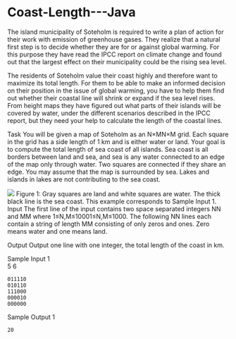 # Coast-Length---Java

The island municipality of Soteholm is required to write a plan of action for their work with emission of greenhouse gases. They realize that a natural first step is to decide whether they are for or against global warming. For this purpose they have read the IPCC report on climate change and found out that the largest effect on their municipality could be the rising sea level.

The residents of Soteholm value their coast highly and therefore want to maximize its total length. For them to be able to make an informed decision on their position in the issue of global warming, you have to help them find out whether their coastal line will shrink or expand if the sea level rises. From height maps they have figured out what parts of their islands will be covered by water, under the different scenarios described in the IPCC report, but they need your help to calculate the length of the coastal lines.

Task
You will be given a map of Soteholm as an N×MN×M grid. Each square in the grid has a side length of 1 km and is either water or land. Your goal is to compute the total length of sea coast of all islands. Sea coast is all borders between land and sea, and sea is any water connected to an edge of the map only through water. Two squares are connected if they share an edge. You may assume that the map is surrounded by sea. Lakes and islands in lakes are not contributing to the sea coast.

<img src="https://open.kattis.com/problems/coast/file/statement/en/img-0001.png">
Figure 1: Gray squares are land and white squares are water. The thick black line is the sea coast. This example corresponds to Sample Input 1.
Input
The first line of the input contains two space separated integers NN and MM where 1≤N,M≤10001≤N,M≤1000. The following NN lines each contain a string of length MM consisting of only zeros and ones. Zero means water and one means land.

Output
Output one line with one integer, the total length of the coast in km.

Sample Input 1	
5 6
```
011110
010110
111000
000010
000000
```
Sample Output 1
```
20
```
